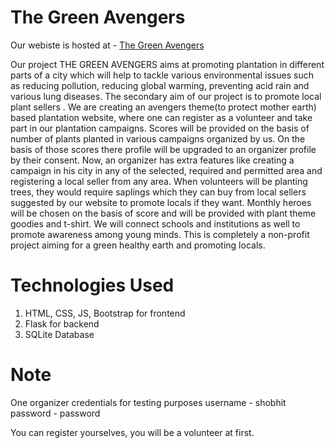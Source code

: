 # The Green Avengers

Our webiste is hosted at - [The Green Avengers](https://the-green-avengers.onrender.com/)

Our project THE GREEN AVENGERS aims at promoting plantation in different parts of a city which will help to tackle various environmental issues such as reducing pollution, reducing global warming, preventing acid rain and various lung diseases. The secondary aim of our project is to promote local plant sellers . We are creating an avengers theme(to protect mother earth)  based plantation website, where one can register as a volunteer and take part in our plantation campaigns. Scores will be provided on the basis of number of plants planted in various campaigns organized by us. On the basis of those scores there profile will be upgraded to an organizer profile by their consent. Now, an organizer has extra features like creating a campaign in his city in any of the selected, required and permitted area and registering a local seller from any area. When volunteers will be planting trees, they would require saplings which they can buy from local sellers suggested by our website to promote locals if they want. Monthly heroes will be chosen on the basis of score and will be provided with plant theme goodies and t-shirt. We will connect schools and institutions as well to promote awareness among young minds. This is completely a non-profit project aiming for a green healthy earth and promoting locals.

# Technologies Used
1) HTML, CSS, JS, Bootstrap for frontend
2) Flask for backend
3) SQLite Database 

# Note
One organizer credentials for testing purposes
username - shobhit
password - password

You can register yourselves, you will be a volunteer at first.
